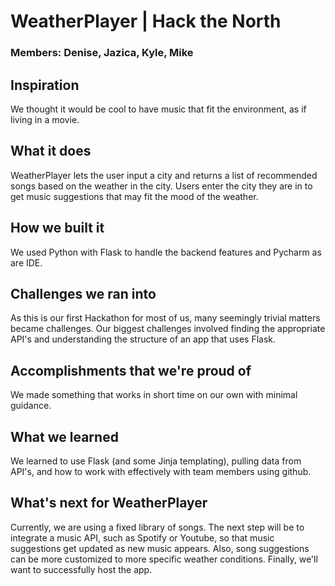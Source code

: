 # WeatherPlayer | Hack the North

### Members: Denise, Jazica, Kyle, Mike 


## Inspiration
We thought it would be cool to have music that fit the
environment, as if living in a movie.

## What it does
WeatherPlayer lets the user input a city and
returns a list of recommended songs based on
the weather in the city. Users enter the city
they are in to get music suggestions that may
fit the mood of the weather.
 
## How we built it
We used Python with Flask to handle the backend features 
and Pycharm as are IDE. 

## Challenges we ran into
As this is our first Hackathon for most of us, many
seemingly trivial matters became challenges. Our biggest
challenges involved finding the appropriate API's and 
understanding the structure of an app that uses Flask.
 
## Accomplishments that we're proud of
We made something that works in short time on our own
with minimal guidance. 

## What we learned
We learned to use Flask (and some Jinja templating),
pulling data from API's, and how to work with 
effectively with team members using github. 

## What's next for WeatherPlayer
Currently, we are using a fixed library of songs. 
The next step will be to integrate a music API, such as 
Spotify or Youtube, so that music suggestions get updated
as new music appears. Also, song suggestions can be 
more customized to more specific weather conditions.
Finally, we'll want to successfully host the app.
